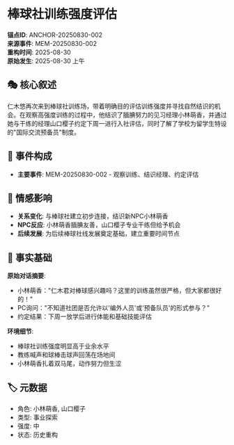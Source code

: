 # 棒球社训练强度评估

**锚点ID**: ANCHOR-20250830-002  
**来源事件**: MEM-20250830-002  
**重构时间**: 2025-08-30  
**原始发生**: 2025-08-30 上午

## 🎭 核心叙述
仁木悠再次来到棒球社训练场，带着明确目的评估训练强度并寻找自然结识的机会。在观察高强度训练的过程中，他结识了腼腆努力的见习经理小林萌香，并通过她与干练的经理山口樱子约定下周一进行入社评估，同时了解了学校为留学生特设的"国际交流预备员"制度。

## 🔗 事件构成
- **主要事件**: MEM-20250830-002 - 观察训练、结识经理、约定评估

## 💫 情感影响
- **关系变化**: 与棒球社建立初步连接，结识新NPC小林萌香
- **NPC反应**: 小林萌香腼腆友善，山口樱子专业干练但给予机会
- **后续发展**: 为后续棒球社线发展奠定基础，建立重要时间节点

## 📝 事实基础
**原始对话摘要**:
- 小林萌香："仁木君对棒球感兴趣吗？这里的训练虽然很严格，但大家都很好的！"
- PC询问："不知道社团是否允许以'编外人员'或'预备队员'的形式参与？"
- 约定结果：下周一放学后进行体能和基础技能评估

**环境细节**:
- 棒球社训练强度明显高于业余水平
- 教练喊声和球棒击球声回荡在场地间
- 小林萌香扎着双马尾，动作努力但生涩

## 🏷️ 元数据
- 角色: 小林萌香, 山口樱子
- 类型: 事业探索
- 强度: 中
- 状态: 历史重构